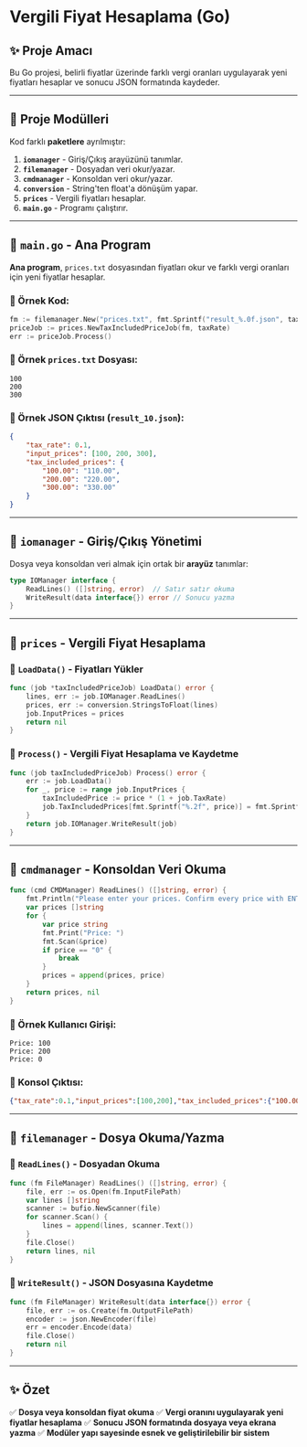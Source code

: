 # Vergili Fiyat Hesaplama (Go)

## ✨ Proje Amacı
Bu Go projesi, belirli fiyatlar üzerinde farklı vergi oranları uygulayarak yeni fiyatları hesaplar ve sonucu JSON formatında kaydeder.

---

## 📂 Proje Modülleri
Kod farklı **paketlere** ayrılmıştır:

1. **`iomanager`** - Giriş/Çıkış arayüzünü tanımlar.
2. **`filemanager`** - Dosyadan veri okur/yazar.
3. **`cmdmanager`** - Konsoldan veri okur/yazar.
4. **`conversion`** - String'ten float'a dönüşüm yapar.
5. **`prices`** - Vergili fiyatları hesaplar.
6. **`main.go`** - Programı çalıştırır.

---

## 👀 `main.go` - Ana Program
**Ana program**, `prices.txt` dosyasından fiyatları okur ve farklı vergi oranları için yeni fiyatlar hesaplar.

### 📝 Örnek Kod:
```go
fm := filemanager.New("prices.txt", fmt.Sprintf("result_%.0f.json", taxRate*100))
priceJob := prices.NewTaxIncludedPriceJob(fm, taxRate)
err := priceJob.Process()
```

### 📃 Örnek `prices.txt` Dosyası:
```
100
200
300
```

### 📝 Örnek JSON Çıktısı (`result_10.json`):
```json
{
    "tax_rate": 0.1,
    "input_prices": [100, 200, 300],
    "tax_included_prices": {
        "100.00": "110.00",
        "200.00": "220.00",
        "300.00": "330.00"
    }
}
```

---

## 🔧 `iomanager` - Giriş/Çıkış Yönetimi
Dosya veya konsoldan veri almak için ortak bir **arayüz** tanımlar:
```go
type IOManager interface {
    ReadLines() ([]string, error)  // Satır satır okuma
    WriteResult(data interface{}) error // Sonucu yazma
}
```

---

## 📂 `prices` - Vergili Fiyat Hesaplama
### 📝 `LoadData()` - Fiyatları Yükler
```go
func (job *taxIncludedPriceJob) LoadData() error {
    lines, err := job.IOManager.ReadLines()
    prices, err := conversion.StringsToFloat(lines)
    job.InputPrices = prices
    return nil
}
```

### 📝 `Process()` - Vergili Fiyat Hesaplama ve Kaydetme
```go
func (job taxIncludedPriceJob) Process() error {
    err := job.LoadData()
    for _, price := range job.InputPrices {
        taxIncludedPrice := price * (1 + job.TaxRate)
        job.TaxIncludedPrices[fmt.Sprintf("%.2f", price)] = fmt.Sprintf("%.2f", taxIncludedPrice)
    }
    return job.IOManager.WriteResult(job)
}
```

---

## 🔧 `cmdmanager` - Konsoldan Veri Okuma
```go
func (cmd CMDManager) ReadLines() ([]string, error) {
    fmt.Println("Please enter your prices. Confirm every price with ENTER")
    var prices []string
    for {
        var price string
        fmt.Print("Price: ")
        fmt.Scan(&price)
        if price == "0" {
            break
        }
        prices = append(prices, price)
    }
    return prices, nil
}
```

### 📝 Örnek Kullanıcı Girişi:
```
Price: 100
Price: 200
Price: 0
```

### 📝 Konsol Çıktısı:
```json
{"tax_rate":0.1,"input_prices":[100,200],"tax_included_prices":{"100.00":"110.00","200.00":"220.00"}}
```

---

## 📂 `filemanager` - Dosya Okuma/Yazma
### 📝 `ReadLines()` - Dosyadan Okuma
```go
func (fm FileManager) ReadLines() ([]string, error) {
    file, err := os.Open(fm.InputFilePath)
    var lines []string
    scanner := bufio.NewScanner(file)
    for scanner.Scan() {
        lines = append(lines, scanner.Text())
    }
    file.Close()
    return lines, nil
}
```

### 📝 `WriteResult()` - JSON Dosyasına Kaydetme
```go
func (fm FileManager) WriteResult(data interface{}) error {
    file, err := os.Create(fm.OutputFilePath)
    encoder := json.NewEncoder(file)
    err = encoder.Encode(data)
    file.Close()
    return nil
}
```

---

## ✨ Özet
✅ **Dosya veya konsoldan fiyat okuma**
✅ **Vergi oranını uygulayarak yeni fiyatlar hesaplama**
✅ **Sonucu JSON formatında dosyaya veya ekrana yazma**
✅ **Modüler yapı sayesinde esnek ve geliştirilebilir bir sistem**

